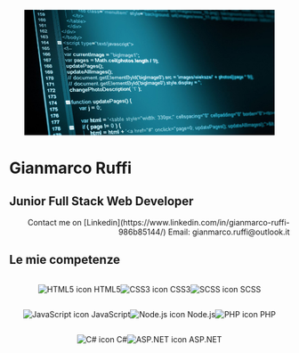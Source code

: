 <p align="center">
  <img src="https://github.com/GianmarcoRuffi/GianmarcoRuffi/raw/main/clean-coding-best-practices.jpg" alt="Clean coding best practices" width="450" height="225">
</p>

# Gianmarco Ruffi
## Junior Full Stack Web Developer

<p align="right">
  Contact me on [Linkedin](https://www.linkedin.com/in/gianmarco-ruffi-986b85144/)  
  Email: gianmarco.ruffi@outlook.it  
</p>

## Le mie competenze

<div style="display: flex; flex-wrap: wrap; justify-content: center;">

  ![HTML5 icon](https://img.icons8.com/color/48/000000/html-5.png) HTML5
  
  ![CSS3 icon](https://img.icons8.com/color/48/000000/css3.png) CSS3
  
  ![SCSS icon](https://img.icons8.com/color/48/000000/sass.png) SCSS
  
  ![JavaScript icon](https://img.icons8.com/color/48/000000/javascript.png) JavaScript
  
  ![Node.js icon](https://img.icons8.com/color/48/000000/nodejs.png) Node.js
  
  ![PHP icon](https://img.icons8.com/officexs/48/000000/php-logo.png) PHP
  
  ![C# icon](https://img.icons8.com/color/48/000000/c-sharp-logo.png) C#
  
  ![ASP.NET icon](https://img.icons8.com/color/48/000000/asp.png) ASP.NET
  
</div>
